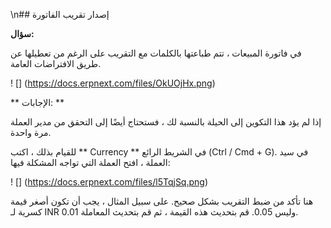 \n## إصدار تقريب الفاتورة

  
**سؤال:**

في فاتورة المبيعات ، تتم طباعتها بالكلمات مع التقريب على الرغم من تعطيلها عن طريق الافتراضات العامة.

! [] (https://docs.erpnext.com/files/OkUOjHx.png)

** الإجابات: **

إذا لم يؤد هذا التكوين إلى الحيلة بالنسبة لك ، فستحتاج أيضًا إلى التحقق من مدير العملة مرة واحدة.

للقيام بذلك ، اكتب ** Currency ** في الشريط الرائع (Ctrl / Cmd + G). في سيد العملة ، افتح العملة التي تواجه المشكلة فيها:

! [] (https://docs.erpnext.com/files/l5TqjSq.png)

هنا تأكد من ضبط التقريب بشكل صحيح. على سبيل المثال ، يجب أن تكون أصغر قيمة كسرية لـ INR 0.01 وليس 0.05. قم بتحديث هذه القيمة ، ثم قم بتحديث المعاملة.